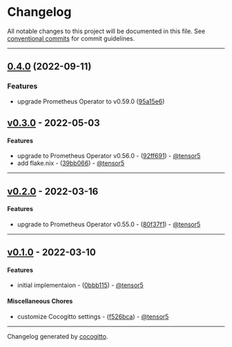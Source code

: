 # Changelog
All notable changes to this project will be documented in this file. See [conventional commits](https://www.conventionalcommits.org/) for commit guidelines.

- - -
## [0.4.0](https://github.com/tensor5/terraform-kubernetes-prometheus-crds/compare/v0.3.0...v0.4.0) (2022-09-11)


### Features

* upgrade Prometheus Operator to v0.59.0 ([95a15e6](https://github.com/tensor5/terraform-kubernetes-prometheus-crds/commit/95a15e6e778455d058c37295d0b3b9c2dc753a55))

## [v0.3.0](https://github.com/tensor5/terraform-kubernetes-prometheus-crds/compare/v0.2.0..v0.3.0) - 2022-05-03
#### Features
- upgrade to Prometheus Operator v0.56.0 - ([92ff691](https://github.com/tensor5/terraform-kubernetes-prometheus-crds/commit/92ff6919456b4a6edf955ab66c98b5941315d9cb)) - [@tensor5](https://github.com/tensor5)
- add flake.nix - ([39bb066](https://github.com/tensor5/terraform-kubernetes-prometheus-crds/commit/39bb0663a987d9f4f20554662eb2d42f967a9425)) - [@tensor5](https://github.com/tensor5)

- - -

## [v0.2.0](https://github.com/tensor5/terraform-kubernetes-prometheus-crds/compare/v0.1.0..v0.2.0) - 2022-03-16
#### Features
- upgrade to Prometheus Operator v0.55.0 - ([80f37f1](https://github.com/tensor5/terraform-kubernetes-prometheus-crds/commit/80f37f13e7d8431a338869b9ca58cc6abb86fb17)) - [@tensor5](https://github.com/tensor5)
- - -

## [v0.1.0](https://github.com/tensor5/terraform-kubernetes-prometheus-crds/compare/c5b92cf1d388b085a2e63a8d8b611cd605bed122..v0.1.0) - 2022-03-10
#### Features
- initial implementaion - ([0bbb115](https://github.com/tensor5/terraform-kubernetes-prometheus-crds/commit/0bbb115d608f90bc5c742f9f9227487df8b862ab)) - [@tensor5](https://github.com/tensor5)
#### Miscellaneous Chores
- customize Cocogitto settings - ([f526bca](https://github.com/tensor5/terraform-kubernetes-prometheus-crds/commit/f526bca0a2d536887b54ec062650d7c8b26f1b35)) - [@tensor5](https://github.com/tensor5)
- - -

Changelog generated by [cocogitto](https://github.com/cocogitto/cocogitto).
